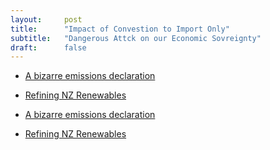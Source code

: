 ```yaml
---
layout:     post
title:      "Impact of Convestion to Import Only"
subtitle:   "Dangerous Attck on our Economic Sovreignty"
draft:      false
---
```


- [A bizarre emissions declaration](https://www.newsroom.co.nz/marsden-point-refinery-closure-to-save-100mt-co2)

- [Refining NZ Renewables](https://www.mbie.govt.nz/dmsdocument/12087-refining-nz-accelerating-renewable-energy-and-energy-efficiency-submission-pdf)
- [A bizarre emissions declaration](https://www.newsroom.co.nz/marsden-point-refinery-closure-to-save-100mt-co2)
- [Refining NZ Renewables](https://www.mbie.govt.nz/dmsdocument/12087-refining-nz-accelerating-renewable-energy-and-energy-efficiency-submission-pdf)
